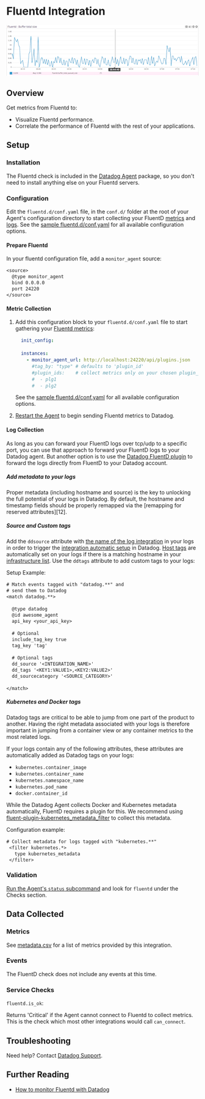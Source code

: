 # Fluentd Integration

![Fluentd Dashboard][9]

## Overview

Get metrics from Fluentd to:

* Visualize Fluentd performance.
* Correlate the performance of Fluentd with the rest of your applications.

## Setup
### Installation

The Fluentd check is included in the [Datadog Agent][1] package, so you don't need to install anything else on your Fluentd servers.

### Configuration

Edit the `fluentd.d/conf.yaml` file, in the `conf.d/` folder at the root of your Agent's configuration directory to start collecting your FluentD [metrics](#metric-collection) and [logs](#log-collection).
See the [sample fluentd.d/conf.yaml][2] for all available configuration options.

#### Prepare Fluentd

In your fluentd configuration file, add a `monitor_agent` source:

```
<source>
  @type monitor_agent
  bind 0.0.0.0
  port 24220
</source>
```

#### Metric Collection

1. Add this configuration block to your `fluentd.d/conf.yaml` file to start gathering your [Fluentd metrics](#metrics):

    ```yaml
      init_config:

      instances:
        - monitor_agent_url: http://localhost:24220/api/plugins.json
          #tag_by: "type" # defaults to 'plugin_id'
          #plugin_ids:    # collect metrics only on your chosen plugin_ids (optional)
          #  - plg1
          #  - plg2
    ```

    See the [sample fluentd.d/conf.yaml][2] for all available configuration options.

2. [Restart the Agent][3] to begin sending Fluentd metrics to Datadog.

#### Log Collection

As long as you can forward your FluentD logs over tcp/udp to a specific port, you can use that approach to forward your FluentD logs to your Datadog agent. But another option is to use the [Datadog FluentD plugin][10] to forward the logs directly from FluentD to your Datadog account. 

##### Add metadata to your logs

Proper metadata (including hostname and source) is the key to unlocking the full potential of your logs in Datadog. By default, the hostname and timestamp fields should be properly remapped via the [remapping for reserved attributes][12].

##### Source and Custom tags

Add the `ddsource` attribute with [the name of the log integration][16] in your logs in order to trigger the [integration automatic setup][13] in Datadog.
[Host tags][15] are automatically set on your logs if there is a matching hostname in your [infrastructure list][14]. Use the `ddtags` attribute to add custom tags to your logs:

Setup Example:

```
# Match events tagged with "datadog.**" and
# send them to Datadog
<match datadog.**>

  @type datadog
  @id awesome_agent
  api_key <your_api_key>

  # Optional
  include_tag_key true
  tag_key 'tag'

  # Optional tags
  dd_source '<INTEGRATION_NAME>' 
  dd_tags '<KEY1:VALUE1>,<KEY2:VALUE2>'
  dd_sourcecategory '<SOURCE_CATEGORY>'

</match>
```

##### Kubernetes and Docker tags

Datadog tags are critical to be able to jump from one part of the product to another. Having the right metadata associated with your logs is therefore important in jumping from a container view or any container metrics to the most related logs.

If your logs contain any of the following attributes, these attributes are automatically added as Datadog tags on your logs:

* `kubernetes.container_image`
* `kubernetes.container_name`
* `kubernetes.namespace_name`
* `kubernetes.pod_name`
* `docker.container_id`

While the Datadog Agent collects Docker and Kubernetes metadata automatically, FluentD requires a plugin for this. We recommend using [fluent-plugin-kubernetes_metadata_filter][17] to collect this metadata.

Configuration example:

```
# Collect metadata for logs tagged with "kubernetes.**"
 <filter kubernetes.*>
   type kubernetes_metadata
 </filter>
```


### Validation

[Run the Agent's `status` subcommand][5] and look for `fluentd` under the Checks section.

## Data Collected
### Metrics

See [metadata.csv][6] for a list of metrics provided by this integration.

### Events
The FluentD check does not include any events at this time.

### Service Checks

`fluentd.is_ok`:

Returns 'Critical' if the Agent cannot connect to Fluentd to collect metrics. This is the check which most other integrations would call `can_connect`.

## Troubleshooting
Need help? Contact [Datadog Support][7].

## Further Reading

* [How to monitor Fluentd with Datadog][8]

[1]: https://app.datadoghq.com/account/settings#agent
[2]: https://github.com/DataDog/integrations-core/blob/master/fluentd/datadog_checks/fluentd/data/conf.yaml.example
[3]: https://docs.datadoghq.com/agent/faq/agent-commands/#start-stop-restart-the-agent
[5]: https://docs.datadoghq.com/agent/faq/agent-commands/#agent-status-and-information
[6]: https://github.com/DataDog/integrations-core/blob/master/fluentd/metadata.csv
[7]: https://docs.datadoghq.com/help/
[8]: https://www.datadoghq.com/blog/monitor-fluentd-datadog/
[9]: https://raw.githubusercontent.com/DataDog/integrations-core/master/fluentd/images/snapshot-fluentd.png
[10]: http://www.rubydoc.info/gems/fluent-plugin-datadog/
[11]: https://docs.datadoghq.com/logs/#edit-reserved-attributes
[13]: https://docs.datadoghq.com/logs/processing/#integration-pipelines
[14]: https://app.datadoghq.com/infrastructure
[15]: https://docs.datadoghq.com/getting_started/tagging/assigning_tags/
[16]: https://docs.datadoghq.com/integrations/#cat-log-collection
[17]: https://github.com/fabric8io/fluent-plugin-kubernetes_metadata_filter